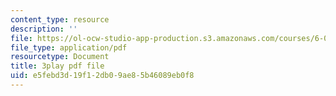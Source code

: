 ```yaml
---
content_type: resource
description: ''
file: https://ol-ocw-studio-app-production.s3.amazonaws.com/courses/6-004-computation-structures-spring-2017/e5febd3d19f12db09ae85b46089eb0f8_q38KAGAKORk.pdf
file_type: application/pdf
resourcetype: Document
title: 3play pdf file
uid: e5febd3d-19f1-2db0-9ae8-5b46089eb0f8
---
```

